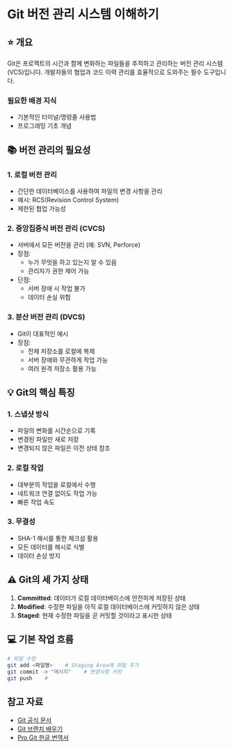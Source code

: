# Git 버전 관리 시스템 이해하기

## ⭐ 개요

Git은 프로젝트의 시간과 함께 변화하는 파일들을 추적하고 관리하는 버전 관리 시스템(VCS)입니다. 개발자들의 협업과 코드 이력 관리를 효율적으로 도와주는 필수 도구입니다.

### 필요한 배경 지식

- 기본적인 터미널/명령줄 사용법
- 프로그래밍 기초 개념

## 📚 버전 관리의 필요성

### 1. 로컬 버전 관리

- 간단한 데이터베이스를 사용하여 파일의 변경 사항을 관리
- 예시: RCS(Revision Control System)
- 제한된 협업 가능성

### 2. 중앙집중식 버전 관리 (CVCS)

- 서버에서 모든 버전을 관리 (예: SVN, Perforce)
- 장점:
  - 누가 무엇을 하고 있는지 알 수 있음
  - 관리자가 권한 제어 가능
- 단점:
  - 서버 장애 시 작업 불가
  - 데이터 손실 위험

### 3. 분산 버전 관리 (DVCS)

- Git이 대표적인 예시
- 장점:
  - 전체 저장소를 로컬에 복제
  - 서버 장애와 무관하게 작업 가능
  - 여러 원격 저장소 활용 가능

## 💡 Git의 핵심 특징

### 1. 스냅샷 방식

- 파일의 변화를 시간순으로 기록
- 변경된 파일만 새로 저장
- 변경되지 않은 파일은 이전 상태 참조

### 2. 로컬 작업

- 대부분의 작업을 로컬에서 수행
- 네트워크 연결 없이도 작업 가능
- 빠른 작업 속도

### 3. 무결성

- SHA-1 해시를 통한 체크섬 활용
- 모든 데이터를 해시로 식별
- 데이터 손상 방지

## ⚠️ Git의 세 가지 상태

1. **Committed**: 데이터가 로컬 데이터베이스에 안전하게 저장된 상태
2. **Modified**: 수정한 파일을 아직 로컬 데이터베이스에 커밋하지 않은 상태
3. **Staged**: 현재 수정한 파일을 곧 커밋할 것이라고 표시한 상태

## 💻 기본 작업 흐름

```bash
# 파일 수정
git add <파일명>    # Staging Area에 파일 추가
git commit -m "메시지"    # 변경사항 커밋
git push    #
```

## 참고 자료

- [Git 공식 문서](https://git-scm.com/doc)
- [Git 브랜치 배우기](https://learngitbranching.js.org/?locale=ko)
- [Pro Git 한글 번역서](https://git-scm.com/book/ko/v2)
